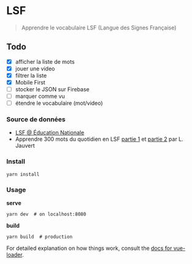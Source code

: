 # LSF

> Apprendre le vocabulaire LSF (Langue des Signes Française)

## Todo

* [x] afficher la liste de mots
* [x] jouer une video
* [x] filtrer la liste
* [x] Mobile First
* [ ] stocker le JSON sur Firebase
* [ ] marquer comme vu
* [ ] étendre le vocabulaire (mot/video)

### Source de données

* [LSF @ Éducation Nationale](http://lsf.education.fr/index.php?page=recherche_alphabetique)
* Apprendre 300 mots du quotidien en LSF [partie 1](https://www.youtube.com/watch?v=rz3jw0_XXoc) et [partie 2](https://www.youtube.com/watch?v=DbTKAbY-i0A) par L. Jauvert

### Install

    yarn install

### Usage

**serve**

    yarn dev  # on localhost:8080

**build**

    yarn build  # production


For detailed explanation on how things work, consult the [docs for vue-loader](http://vuejs.github.io/vue-loader).
